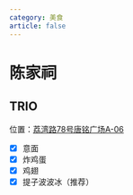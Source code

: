 ```yaml
---
category: 美食
article: false
---
```


# 陈家祠

## TRIO

<span class="icon iconfont icon-locate"></span> 位置：<a href="https://ditu.amap.com/place/B0FFLHI667" target="_blank">荔湾路78号唐铭广场A-06</a>

- [x] 意面
- [x] 炸鸡蛋
- [x] 鸡翅
- [x] 提子波波冰（推荐）
